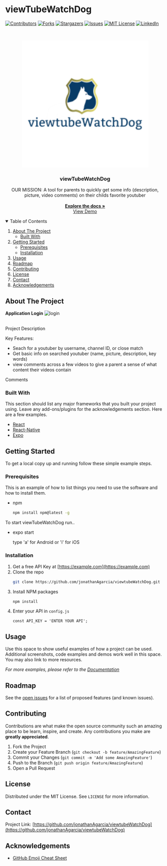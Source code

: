 # viewTubeWatchDog

[![Contributors][contributors-shield]][contributors-url]
[![Forks][forks-shield]][forks-url]
[![Stargazers][stars-shield]][stars-url]
[![Issues][issues-shield]][issues-url]
[![MIT License][license-shield]][license-url]
[![LinkedIn][linkedin-shield]][linkedin-url]

<!-- PROJECT LOGO -->
<br />
<p align="center">
  <a href="https://github.com/jonathanAgarcia/viewtubeWatchDog">
    <img src="app/assets/updatedlogo1.png" alt="Logo" width="400px" height="400px">
  </a>

  <h3 align="center">viewTubeWatchDog</h3>

  <p align="center">
    OUR MISSION: A tool for parents to quickly get some info (description, picture, video comments) on their childs favorite youtuber
    <br />
    <br />
    <a href="https://github.com/jonathanAgarcia/viewtubeWatchDog"><strong>Explore the docs »</strong></a>
    <br />
    <a href="https://github.com/jonathanAgarcia/viewtubeWatchDog">View Demo</a>
  </p>
</p>

<!-- TABLE OF CONTENTS -->
<details open="open">
  <summary>Table of Contents</summary>
  <ol>
    <li>
      <a href="#about-the-project">About The Project</a>
      <ul>
        <li><a href="#built-with">Built With</a></li>
      </ul>
    </li>
    <li>
      <a href="#getting-started">Getting Started</a>
      <ul>
        <li><a href="#prerequisites">Prerequisites</a></li>
        <li><a href="#installation">Installation</a></li>
      </ul>
    </li>
    <li><a href="#usage">Usage</a></li>
    <li><a href="#roadmap">Roadmap</a></li>
    <li><a href="#contributing">Contributing</a></li>
    <li><a href="#license">License</a></li>
    <li><a href="#contact">Contact</a></li>
    <li><a href="#acknowledgements">Acknowledgements</a></li>
  </ol>
</details>

<!-- ABOUT THE PROJECT -->

## About The Project

**Application Login**
<img src="app/assets/readmeGif_1.gif" alt="login">
<br></br>
<!-- **Main Page Functionality**
<img src="front-end/src/assets/recipes.gif" alt="recipes">
<br></br>
**User's Page Functionality**
<img src="front-end/src/assets/user.gif" alt="user"> -->

Project Description

Key Features:

- Seach for a youtuber by username, channel ID, or close match
- Get basic info on searched youtuber (name, picture, description, key words)
- view comments across a few videos to give a parent a sense of what content their videos contain

Comments

### Built With

This section should list any major frameworks that you built your project using. Leave any add-ons/plugins for the acknowledgements section. Here are a few examples.

- [React](https://reactjs.org/)
- [React-Native](https://reactnative.dev/)
- [Expo](https://expo.io/)


<!-- GETTING STARTED -->

## Getting Started

To get a local copy up and running follow these simple example steps.

### Prerequisites

This is an example of how to list things you need to use the software and how to install them.

- npm
  ```sh
  npm install npm@latest -g
  ```
To start viewTubeWatchDog run..

- expo start

  type 'a' for Android or 'i' for iOS

### Installation

1. Get a free API Key at [https://example.com](https://example.com)
2. Clone the repo
   ```sh
   git clone https://github.com/jonathanAgarcia/viewtubeWatchDog.git
   ```
3. Install NPM packages
   ```sh
   npm install
   ```
4. Enter your API in `config.js`
   ```JS
   const API_KEY = 'ENTER YOUR API';
   ```

<!-- USAGE EXAMPLES -->

## Usage

Use this space to show useful examples of how a project can be used. Additional screenshots, code examples and demos work well in this space. You may also link to more resources.

_For more examples, please refer to the [Documentation](https://example.com)_

<!-- ROADMAP -->

## Roadmap

See the [open issues](https://github.com/jonathanAgarcia/viewtubeWatchDog/issues) for a list of proposed features (and known issues).

<!-- CONTRIBUTING -->

## Contributing

Contributions are what make the open source community such an amazing place to be learn, inspire, and create. Any contributions you make are **greatly appreciated**.

1. Fork the Project
2. Create your Feature Branch (`git checkout -b feature/AmazingFeature`)
3. Commit your Changes (`git commit -m 'Add some AmazingFeature'`)
4. Push to the Branch (`git push origin feature/AmazingFeature`)
5. Open a Pull Request

<!-- LICENSE -->

## License

Distributed under the MIT License. See `LICENSE` for more information.

<!-- CONTACT -->

## Contact

Project Link: [https://github.com/jonathanAgarcia/viewtubeWatchDog](https://github.com/jonathanAgarcia/viewtubeWatchDog)

<!-- ACKNOWLEDGEMENTS -->

## Acknowledgements

- [GitHub Emoji Cheat Sheet](https://www.webpagefx.com/tools/emoji-cheat-sheet)

<!-- MARKDOWN LINKS & IMAGES -->
<!-- https://www.markdownguide.org/basic-syntax/#reference-style-links -->

[contributors-shield]: https://img.shields.io/github/contributors/chaomonica/poke-catcher.svg?style=for-the-badge
[contributors-url]: https://github.com/hratx-blue-ocean/hungry-bunch/graphs/contributors
[forks-shield]: https://img.shields.io/github/forks/chaomonica/poke-catcher.svg?style=for-the-badge
[forks-url]: https://github.com/hratx-blue-ocean/hungry-bunch/network/members
[stars-shield]: https://img.shields.io/github/stars/hratx-blue-ocean/hungry-bunch.svg?style=for-the-badge
[stars-url]: https://github.com/hratx-blue-ocean/hungry-bunch/stargazers
[issues-shield]: https://img.shields.io/github/issues/hratx-blue-ocean/hungry-bunch.svg?style=for-the-badge
[issues-url]: https://github.com/hratx-blue-ocean/hungry-bunch/issues
[license-shield]: https://img.shields.io/github/license/hratx-blue-ocean/hungry-bunch.svg?style=for-the-badge
[license-url]: https://github.com/hratx-blue-ocean/hungry-bunch/blob/master/LICENSE.txt
[linkedin-shield]: https://img.shields.io/badge/-LinkedIn-black.svg?style=for-the-badge&logo=linkedin&colorB=555
[linkedin-url]: https://www.linkedin.com/school/hack-reactor/
[product-screenshot]: images/screenshot.png
